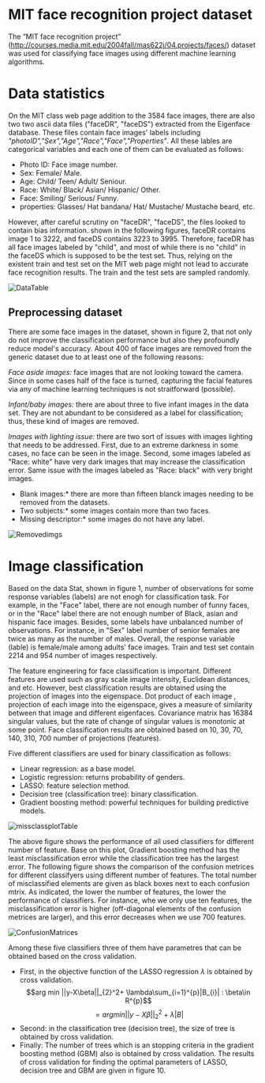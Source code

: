 # MIT face recognition project dataset
The “MIT face recognition project” (http://courses.media.mit.edu/2004fall/mas622j/04.projects/faces/) dataset was used for classifying face images using different machine learning algorithms.

# Data statistics
On the MIT class web page addition to the 3584 face images, there are also two two ascii data files ("faceDR", "faceDS") extracted from the Eigenface database. These files contain face images' labels including *"photoID","Sex","Age","Race","Face","Properties"*. All these lables are categorical variables and each one of them can be evaluated as follows:

* Photo ID: Face image number.
* Sex: Female/ Male.
* Age: Child/ Teen/ Adult/ Seniour.
* Race: White/ Black/ Asian/ Hispanic/ Other.
* Face: Smiling/ Serious/ Funny.
* properties: Glasses/ Hat bandana/ Hat/ Mustache/ Mustache beard, etc.

However, after careful scrutiny on "faceDR", "faceDS", the files looked to contain bias information. shown in the following figures, faceDR contains image 1 to 3222, and faceDS contains 3223 to 3995. Therefore, faceDR has all face images labeled by "child", and most of while there is no "child" in the faceDS which is supposed to be the test set. Thus, relying on the existent train and test set on the MIT web page might not lead to accurate face recognition results. The train and the test sets are sampled randomly.

![DataTable](https://user-images.githubusercontent.com/43753085/103963531-27e3ab00-511f-11eb-980b-6ada71e482fe.png)

## Preprocessing dataset
There are some face images in the dataset, shown in figure 2, that not only do not improve the classification performance but also they profoundly reduce model's accuracy. About 400 of face images are removed from the generic dataset due to at least one of the following reasons:

*Face aside images:* face images that are not looking toward the camera. Since in some cases half of the face is turned, capturing the facial features via any of machine learning techniques is not straitforward (possible).

*Infant/baby images:* there are about three to five infant images in the data set. They are not abundant to be considered as a label for classification; thus, these kind of images are removed.

*Images with lighting issue:* there are two sort of issues with images lighting that needs to be addressed. First, due to an extreme darkness in some cases, no face can be seen in the image. Second, some images labeled as "Race: white" have very dark images that may increase the classification error. Same issue with the images labeled as "Race: black" with very bright images.

* Blank images:* there are more than fifteen blanck images needing to be removed from the datasets.
* Two subjects:* some images contain more than two faces.
* Missing descriptor:* some images do not have any label.

![Removedimgs](https://user-images.githubusercontent.com/43753085/103963959-f8816e00-511f-11eb-925d-72fff4967ef8.png)

# Image classification

Based on the data Stat, shown in figure 1, number of observations for some response variables (labels) are not enogh for classification task. For example, in the "Face" label, there are not enough number of funny faces, or in the "Race" label there are not enough number of Black, asian and hispanic face images. Besides, some labels have unbalanced number of observations. For instance, in "Sex" label number of senior females are twice as many as the number of males. Overall, the response variable (lable) is female/male among adults' face images. Train and test set contain 2214 and 954 number of images respectively.

The feature engineering for face classification is important. Different features are used such as gray scale image intensity, Euclidean distances, and etc. However,  best classification results are obtained using the projection of images into the eigenspace. Dot product of each image , projection of each image into the eigenspace, gives a measure of similarity between that image and different eigenfaces. Covariance matrix has 16384 singular values, but the rate of change of singular values is monotonic at some point. Face classification results are obtained based on 10, 30, 70, 140, 310, 700 number of projections (features). 

Five different classifiers are used for binary classification as follows:

* Linear regression: as a base model.
* Logistic regression: returns probability of genders.
* LASSO: feature selection method.
* Decision tree (classification tree): binary classification.
* Gradient boosting method: powerful techniques for building predictive models.

![missclassplotTable](https://user-images.githubusercontent.com/43753085/103964447-1ac7bb80-5121-11eb-9d99-a1d7e9fa8a0c.png)

The above figure shows the performance of all used classifiers for different number of feature. Base on this plot, Gradient boosting method has the least misclassification error while the classification tree has the largest error. The following figure shows the comparison of the confusion metrices for different classifyers using different number of features. The total number of misclassified elements are given as black boxes next to each confusion mtrix. As indicated, the lower the number of features, the lower the performance of classifiers. For instance, whe we only use ten features, the misclassification error is higher (off-diagonal elements of the confusion metrices are larger), and this error decreases when we use 700 features. 

![ConfusionMatrices](https://user-images.githubusercontent.com/43753085/103976621-d77b4600-513c-11eb-8391-9e34908091d1.png)

Among these five classifiers three of them have parametres that can be obtained based on the cross validation.

* First, in the objective function of the LASSO regression $\lambda$ is obtained by cross validation.
$$arg min ||y-X\beta||_{2}^2+ \lambda\sum_{i=1}^{p}|B_{i}|   :   \beta\in R^{p}$$
$$ = arg min ||y-X\beta||_{2}^2+ \lambda|B|$$
* Second: in the classification tree (decision tree), the size of tree is obtained by cross validation.
* Finally: The number of trees which is an stopping criteria in the gradient boosting method (GBM) also is obtained by cross validation. The results of cross validation for finding the optimal parameters of LASSO, decision tree and GBM are given in figure 10.




